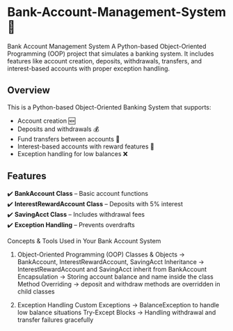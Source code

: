 # Bank-Account-Management-System 🏦
Bank Account Management System A Python-based Object-Oriented Programming (OOP) project that simulates a banking system. It includes features like account creation, deposits, withdrawals, transfers, and interest-based accounts with proper exception handling.

## Overview
This is a Python-based Object-Oriented Banking System that supports:
- Account creation 🆕
- Deposits and withdrawals 💰
- Fund transfers between accounts 🔄
- Interest-based accounts with reward features 🎁
- Exception handling for low balances ❌

## Features
✔️ **BankAccount Class** – Basic account functions  
✔️ **InterestRewardAccount Class** – Deposits with 5% interest  
✔️ **SavingAcct Class** – Includes withdrawal fees  
✔️ **Exception Handling** – Prevents overdrafts  

Concepts & Tools Used in Your Bank Account System

1. Object-Oriented Programming (OOP)
Classes & Objects → BankAccount, InterestRewardAccount, SavingAcct
Inheritance → InterestRewardAccount and SavingAcct inherit from BankAccount
Encapsulation → Storing account balance and name inside the class
Method Overriding → deposit and withdraw methods are overridden in child classes

3. Exception Handling
Custom Exceptions → BalanceException to handle low balance situations
Try-Except Blocks → Handling withdrawal and transfer failures gracefully
